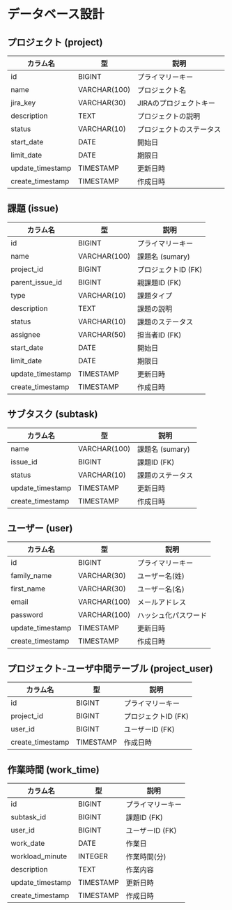 # データベース設計

## プロジェクト (project)

| カラム名 | 型 | 説明 |
|---|---|---|
| id | BIGINT | プライマリーキー |
| name | VARCHAR(100) | プロジェクト名 |
| jira_key | VARCHAR(30) | JIRAのプロジェクトキー |
| description | TEXT  | プロジェクトの説明 |
| status | VARCHAR(10) | プロジェクトのステータス |
| start_date | DATE | 開始日 |
| limit_date | DATE | 期限日 |
| update_timestamp | TIMESTAMP | 更新日時 |
| create_timestamp | TIMESTAMP | 作成日時 |


## 課題 (issue)

| カラム名 | 型 | 説明 |
|---|---|---|
| id | BIGINT | プライマリーキー |
| name | VARCHAR(100) | 課題名 (sumary) |
| project_id | BIGINT | プロジェクトID (FK) |
| parent_issue_id | BIGINT | 親課題ID (FK) |
| type | VARCHAR(10) | 課題タイプ |
| description | TEXT | 課題の説明 |
| status | VARCHAR(10) | 課題のステータス |
| assignee | VARCHAR(50) | 担当者ID (FK) |
| start_date | DATE | 開始日 |
| limit_date | DATE | 期限日 |
| update_timestamp | TIMESTAMP | 更新日時 |
| create_timestamp | TIMESTAMP | 作成日時 |


## サブタスク (subtask)
| カラム名 | 型 | 説明 |
|---|---|---|
| name | VARCHAR(100) | 課題名 (sumary) |
| issue_id | BIGINT | 課題ID (FK) |
| status | VARCHAR(10) | 課題のステータス |
| update_timestamp | TIMESTAMP | 更新日時 |
| create_timestamp | TIMESTAMP | 作成日時 |


## ユーザー (user)

| カラム名 | 型 | 説明 |
|---|---|---|
| id | BIGINT | プライマリーキー |
| family_name | VARCHAR(30) | ユーザー名(姓) |
| first_name | VARCHAR(30) | ユーザー名(名) |
| email | VARCHAR(100) | メールアドレス |
| password | VARCHAR(100) | ハッシュ化パスワード |
| update_timestamp | TIMESTAMP | 更新日時 |
| create_timestamp | TIMESTAMP | 作成日時 |


## プロジェクト-ユーザ中間テーブル (project_user)

| カラム名 | 型 | 説明 |
|---|---|---|
| id | BIGINT | プライマリーキー |
| project_id | BIGINT | プロジェクトID (FK) |
| user_id | BIGINT | ユーザーID (FK) |
| create_timestamp | TIMESTAMP | 作成日時 |


## 作業時間 (work_time)

| カラム名 | 型 | 説明 |
|---|---|---|
| id | BIGINT | プライマリーキー |
| subtask_id | BIGINT | 課題ID (FK) |
| user_id | BIGINT | ユーザーID (FK) |
| work_date | DATE | 作業日 |
| workload_minute | INTEGER | 作業時間(分) |
| description | TEXT | 作業内容 |
| update_timestamp | TIMESTAMP | 更新日時 |
| create_timestamp | TIMESTAMP | 作成日時 |
